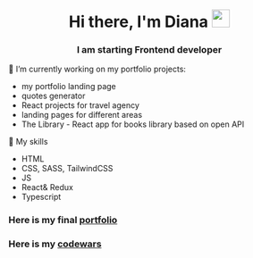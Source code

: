 <h1 align="center">Hi there, I'm Diana <img src="https://github.com/blackcater/blackcater/raw/main/images/Hi.gif" height="32"/></h1>
<h3 align="center">I am starting Frontend developer</h3> 

🔭 I’m currently working on my portfolio projects:
 - my portfolio landing page
 - quotes generator
 - React projects for travel agency
 - landing pages for different areas
 - The Library - React app for books library based on open API

 🌱 My skills
 - HTML
 - CSS, SASS, TailwindCSS
 - JS
 - React& Redux
 - Typescript

<h3>Here is my final <a href="https://progdidi.github.io/" target="_blank">portfolio</a> </p>
<h3>Here is my <a href="https://www.codewars.com/users/progdidi" target="_blank">codewars</a> </p> 


<!--
**progdidi/progdidi** is a ✨ _special_ ✨ repository because its `README.md` (this file) appears on your GitHub profile.

Here are some ideas to get you started:

- 🔭 I’m currently working on ...
- 🌱 I’m currently learning ...
- 👯 I’m looking to collaborate on ...
- 🤔 I’m looking for help with ...
- 💬 Ask me about ...
- 📫 How to reach me: ...
- 😄 Pronouns: ...
- ⚡ Fun fact: ...
-->
